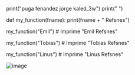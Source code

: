 
print("puga fenandez jorge kaled_3w")
print(" ")

def my_function(fname):
    print(fname + " Refsnes")

my_function("Emil")   # Imprime "Emil Refsnes"

my_function("Tobias") # Imprime "Tobias Refsnes"

my_function("Linus")  # Imprime "Linus Refsnes"



![image](https://github.com/user-attachments/assets/aa3f3f38-9ad3-4d03-881a-052dc2f321a1)
